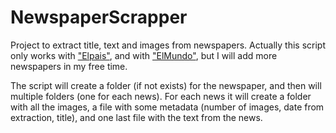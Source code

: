 # NewspaperScrapper

Project to extract title, text and images from newspapers.
Actually this script only works with ["Elpais"](https://elpais.com), and
with ["ElMundo"](https://www.elmundo.es/), but I will add
more newspapers in my free time.

The script will create a folder (if not exists) for the newspaper,
and then will multiple folders (one for each news). For each news
it will create a folder with all the images, a file with some metadata
(number of images, date from extraction, title), and one last file 
with the text from the news.
